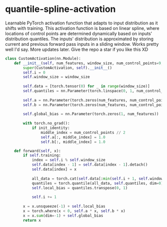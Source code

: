 # quantile-spline-activation
Learnable PyTorch activation function that adapts to input distribution as it shifts with training. This activation function is based on linear spline, where locations of control points are determined dynamically based on inputs' distribution quantiles. The inputs' distribution is approximated by storing current and previous forward pass inputs in a sliding window. Works pretty well I'd say. More updates later. Give the repo a star if you like this XD

```python
class CustomActivation(nn.Module):
    def __init__(self, num_features, window_size, num_control_points=9, init_identity=True):
        super(CustomActivation, self).__init__()
        self.i = 0
        self.window_size = window_size
        
        self.data = [torch.tensor(0) for _ in range(window_size)]
        self.quantiles = nn.Parameter(torch.linspace(0, 1, num_control_points + 2)[1:-1], requires_grad=False)
        
        self.a = nn.Parameter(torch.zeros(num_features, num_control_points))
        self.b = nn.Parameter(torch.zeros(num_features, num_control_points))
        
        self.global_bias = nn.Parameter(torch.zeros(1, num_features))
                
        with torch.no_grad():
            if init_identity:
                middle_index = num_control_points // 2
                self.a[:, middle_index] = 1.0
                self.b[:, middle_index] = 1.0

    def forward(self, x):
        if self.training:
            index = self.i % self.window_size
            self.data[index - 1] = self.data[index - 1].detach()            
            self.data[index] = x
            
            all_data = torch.cat(self.data[:min(self.i + 1, self.window_size)], dim=0)
            quantiles = torch.quantile(all_data, self.quantiles, dim=0)
            self.local_bias = quantiles.transpose(0, 1)
            
            self.i += 1
                
        x = x.unsqueeze(-1) + self.local_bias
        x = torch.where(x < 0, self.a * x, self.b * x)
        x = x.sum(dim=-1) + self.global_bias            
        return x
```
